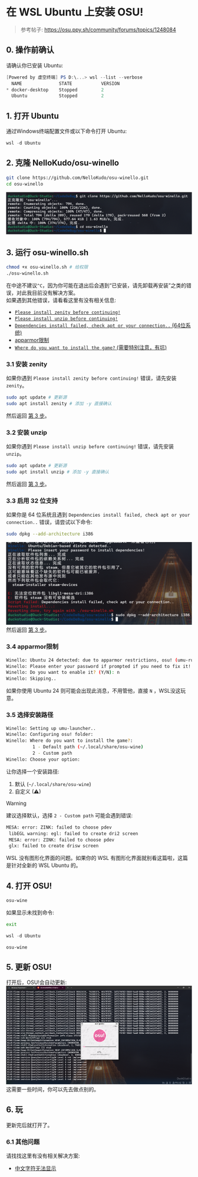 # 在 WSL Ubuntu 上安装 OSU!

> 参考帖子: https://osu.ppy.sh/community/forums/topics/1248084

## 0. 操作前确认
请确认你已安装 Ubuntu:  
```powershell
[Powered by 虚空终端] PS D:\...> wsl --list --verbose
  NAME              STATE           VERSION
* docker-desktop    Stopped         2
  Ubuntu            Stopped         2
```

## 1. 打开 Ubuntu
通过Windows终端配置文件或以下命令打开 Ubuntu:  
```powershell
wsl -d Ubuntu
```

## 2. 克隆 NelloKudo/osu-winello
```bash
git clone https://github.com/NelloKudo/osu-winello.git
cd osu-winello
```

![克隆 NelloKudo/osu-winello](imgs/安装OSU/clone.png)

## 3. 运行 osu-winello.sh
```bash
chmod +x osu-winello.sh # 给权限
./osu-winello.sh
```
在中途不建议`^C`，因为你可能在退出后会遇到“已安装，请先卸载再安装”之类的错误，对此我目前没有解决方案。  
如果遇到其他错误，请看看这里有没有相关信息:  
- [`Please install zenity before continuing!`](#31-安装-zenity)
- [`Please install unzip before continuing!`](#32-安装-unzip)
- [`Dependencies install failed, check apt or your connection..` (64位系统)](#33-启用-32-位支持)
- [apparmor限制](#34-apparmor限制)
- [`Where do you want to install the game?` (需要特别注意，有坑)](#35-选择安装路径)

### 3.1 安装 zenity
如果你遇到 `Please install zenity before continuing!` 错误，请先安装 `zenity`。  
```bash
sudo apt update # 更新源
sudo apt install zenity # 添加 -y 直接确认
```
然后返回 [第 3 步](#3-运行-osu-winellosh)。

### 3.2 安装 unzip
如果你遇到 `Please install unzip before continuing!` 错误，请先安装 `unzip`。  
```bash
sudo apt update # 更新源
sudo apt install unzip # 添加 -y 直接确认
```
然后返回 [第 3 步](#3-运行-osu-winellosh)。  

### 3.3 启用 32 位支持
如果你是 64 位系统且遇到 `Dependencies install failed, check apt or your connection..` 错误，请尝试以下命令:  
```bash
sudo dpkg --add-architecture i386
```
![启用 32 位支持](imgs/安装OSU/x32.png)   
然后返回 [第 3 步](#3-运行-osu-winellosh)。  

### 3.4 apparmor限制
```bash
Winello: Ubuntu 24 detected: due to apparmor restrictions, osu! (umu-run) needs a workaround to launch properly..
Winello: Please enter your password if prompted if you need to fix it!
Winello: Do you want to enable it? (Y/N): n
Winello: Skipping..
```

如果你使用 Ubuntu 24 则可能会出现此消息，不用管他，直接 `N` ，WSL没这玩意。  

### 3.5 选择安装路径
```bash
Winello: Setting up umu-launcher..
Winello: Configuring osu! folder:
Winello: Where do you want to install the game?:
          1 - Default path (~/.local/share/osu-wine)
          2 - Custom path
Winello: Choose your option:
```
让你选择一个安装路径:  
1. 默认 (`~/.local/share/osu-wine`)
2. 自定义 (⚠)

> [!WARNING]  
> 建议选择默认，选择 `2 - Custom path` 可能会遇到错误:  
> ```bash
> MESA: error: ZINK: failed to choose pdev
>  libEGL warning: egl: failed to create dri2 screen
>  MESA: error: ZINK: failed to choose pdev
>  glx: failed to create drisw screen
> ```
> WSL 没有图形化界面的问题。如果你的 WSL 有图形化界面就别看这篇啦，这篇是针对全新的 WSL Ubuntu 的。  

## 4. 打开 OSU!
```bash
osu-wine
```
如果显示未找到命令:  
```bash
exit
```
```powershell
wsl -d Ubuntu
```
```bash
osu-wine
```

## 5. 更新 OSU!
打开后，OSU!会自动更新:  
![更新 OSU!](imgs/安装OSU/update.png)  
这需要一些时间，你可以先去做点别的。  

## 6. 玩
更新完后就打开了。  

### 6.1 其他问题
请找找这里有没有相关解决方案:  
- [中文字符无法显示](https://duckduckstudio.github.io/Articles/#/信息速查/WSL/Ubuntu/字体问题)

